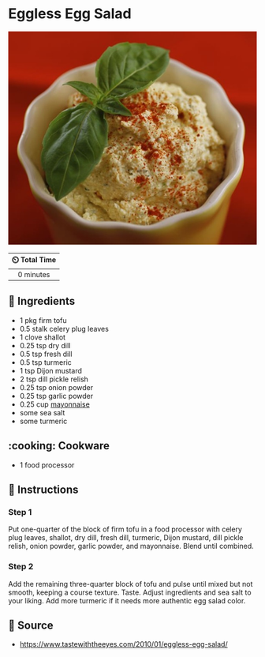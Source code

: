 # Eggless Egg Salad

![Eggless Egg Salad](../assets/images/eggless-egg-salad.jpg)

| :timer_clock: Total Time |
|:-----------------------: |
| 0 minutes |

## :salt: Ingredients

- 1 pkg firm tofu
- 0.5 stalk celery plug leaves
- 1 clove shallot
- 0.25 tsp dry dill
- 0.5 tsp fresh dill
- 0.5 tsp turmeric
- 1 tsp Dijon mustard
- 2 tsp dill pickle relish
- 0.25 tsp onion powder
- 0.25 tsp garlic powder
- 0.25 cup [mayonnaise][1]
- some sea salt
- some turmeric

## :cooking: Cookware

- 1 food processor

## :pencil: Instructions

### Step 1

Put one-quarter of the block of firm tofu in a food processor with celery plug leaves, shallot, dry dill, fresh dill,
turmeric, Dijon mustard, dill pickle relish, onion powder, garlic powder, and mayonnaise. Blend until combined.

### Step 2

Add the remaining three-quarter block of tofu and pulse until mixed but not smooth, keeping a course texture. Taste.
Adjust ingredients and sea salt to your liking. Add more turmeric if it needs more authentic egg salad color.

## :link: Source

- <https://www.tastewiththeeyes.com/2010/01/eggless-egg-salad/>

[1]: <../sauces-and-dressings/mayonnaise.md>
